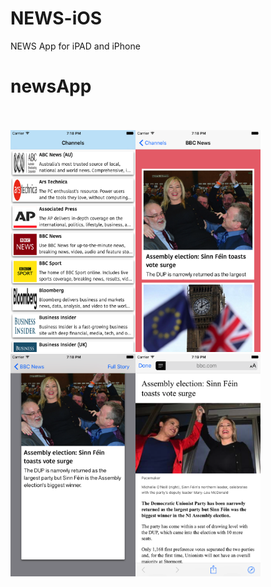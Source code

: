 # NEWS-iOS
NEWS App for iPAD and iPhone
# newsApp
</br></br>
<img src="/screenshots/home.png" width="200"><img src="/screenshots/channel.png" width="200"><img src="/screenshots/detail.png" width="200"><img src="/screenshots/fullstory.png" width="200">
